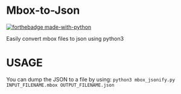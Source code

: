 # Mbox-to-Json
[![forthebadge made-with-python](http://ForTheBadge.com/images/badges/made-with-python.svg)](https://www.python.org/)

Easily convert mbox files to json using python3

# USAGE
You can dump the JSON to a file by using:
`python3 mbox_jsonify.py INPUT_FILENAME.mbox OUTPUT_FILENAME.json`
